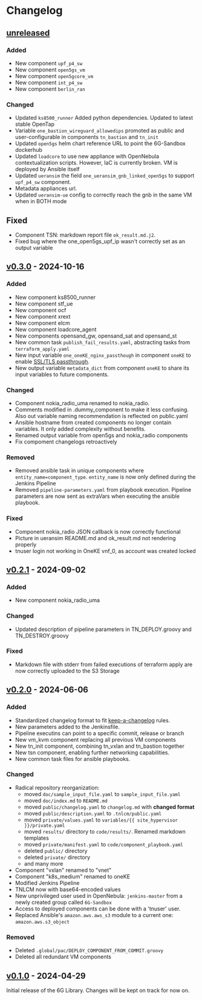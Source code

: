 # Changelog

## [unreleased]
### Added
- New component `upf_p4_sw`
- New component `open5gs_vm`
- New component `open5gcore_vm`
- New component `int_p4_sw`
- New component `berlin_ran`

### Changed
- Updated `ks8500_runner` Added python dependencies. Updated to latest stable OpenTap
- Variable `one_bastion_wireguard_allowedips` promoted as public and user-configurable in components `tn_bastion` and `tn_init`
- Updated `open5gs` helm chart reference URL to point the 6G-Sandbox dockerhub
- Updated `loadcore` to use new appliance with OpenNebula contextualization scripts. However, IaC is currently broken. VM is deployed by Ansible itself
- Updated `ueransim` the field `one_ueransim_gnb_linked_open5gs` to support `upf_p4_sw` component.
- Metadata appliances url.
- Updated `ueransim-ue` config to correctly reach the gnb in the same VM when in BOTH mode

## Fixed
- Component TSN: markdown report file `ok_result.md.j2`.
- Fixed bug where the one_open5gs_upf_ip wasn't correctly set as an output variable


## [v0.3.0] - 2024-10-16
### Added
- New component ks8500_runner
- New component stf_ue
- New component ocf
- New component xrext
- New component elcm
- New component loadcore_agent
- New components opensand_gw, opensand_sat and opensand_st
- New common task `publish_fail_results.yaml`, abstracting tasks from `terraform_apply.yaml`
- New input variable `one_oneKE_nginx_passthough` in component `oneKE` to enable [SSL/TLS passthrough](https://kubernetes.github.io/ingress-nginx/user-guide/tls/#ssl-passthrough).
- New output variable `metadata_dict` from component `oneKE` to share its input variables to future components.
### Changed
- Component nokia_radio_uma renamed to nokia_radio.
- Comments modified in .dummy_component to make it less confusing. Also out variable naming recommendation is reflected on public.yaml
- Ansible hostname from created components no longer contain variables. It only added complexity without benefits.
- Renamed output variable from open5gs and nokia_radio components
- Fix compoment changelogs retroactively
### Removed
- Removed ansible task in unique components where `entity_name=component_type`. `entity_name` is now only defined during the Jenkins Pipeline
- Removed `pipeline-parameters.yaml` from playbook execution. Pipeline parameters are now sent as extraVars when executing the ansible playbook.
### Fixed
- Component nokia_radio JSON callback is now correctly functional
- Picture in ueransim README.md and ok_result.md not rendering properly
- tnuser login not working in OneKE vnf_0, as account was created locked

## [v0.2.1] - 2024-09-02
### Added
- New component nokia_radio_uma
### Changed
- Updated description of pipeline parameters in TN_DEPLOY.groovy and TN_DESTROY.groovy
### Fixed
- Markdown file with stderr from failed executions of terraform apply are now correctly uploaded to the S3 Storage


## [v0.2.0] - 2024-06-06
### Added
- Standardized changelog format to fit [keep-a-changelog](https://github.com/olivierlacan/keep-a-changelog/blob/main/CHANGELOG.md) rules.
- New parameters added to the Jenkinsfile.
- Pipeline executins can point to a specific commit, release or branch
- New vm_kvm component replacing all previous VM components
- New tn_init component, combining tn_vxlan and tn_bastion together
- New tsn component, enabling further networking capabilities.
- New common task files for ansible playbooks.
### Changed
- Radical repository reorganization:
    - moved `doc/sample_input_file.yaml` to `sample_input_file.yaml`
    - moved `doc/index.md` to `README.md`
    - moved `public/changelog.yaml` to `changelog.md` with **changed format**
    - moved `public/description.yaml` to `.tnlcm/public.yaml`
    - moved `private/values.yaml` to `variables/{{ site_hypervisor }}/private.yaml`
    - moved `results/` directory to `code/results/`. Renamed markdown templates
    - moved `private/manifest.yaml` to `code/component_playbook.yaml`
    - deleted `public/` directory
    - deleted `private/` directory
    - and many more
- Component "vxlan" renamed to "vnet"
- Component "k8s_medium" renamed to oneKE
- Modified Jenkins Pipeline
- TNLCM now with base64-encoded values
- New unprivileged user used in OpenNebula: `jenkins-master` from a newly created group called `6G-Sandbox`
- Access to deployed components can be done with a 'tnuser' user.
- Replaced Ansible's `amazon.aws.aws_s3` module to a current one: `amazon.aws.s3_object`
### Removed
- Deleted `.global/pac/DEPLOY_COMPONENT_FROM_COMMIT.groovy`
- Deleted all redundant VM components


## [v0.1.0] - 2024-04-29
Initial release of the 6G Library. Changes will be kept on track for now on.


<!-- Change latest version value at every release -->
[unreleased]: https://github.com/6G-SANDBOX/6G-Library/compare/v0.3.0...HEAD
[v0.3.0]: https://github.com/6G-SANDBOX/6G-Library/compare/v0.2.1...v0.3.0
[v0.2.1]: https://github.com/6G-SANDBOX/6G-Library/compare/v0.2.0...v0.2.1
[v0.2.0]: https://github.com/6G-SANDBOX/6G-Library/compare/v0.1.0...v0.2.0
[v0.1.0]: https://github.com/6G-SANDBOX/6G-Library/releases/tag/v0.1.0



<!-- FIELDS PER VERSION -->
<!--
### Added

- New features

### Changed

- Changes in existing functionality

### Deprecated

- Soon-to-be removed features

### Removed

- Removed features

### Fixed

- Bug fixes

### Security

- Vulnerability warnings
-->
